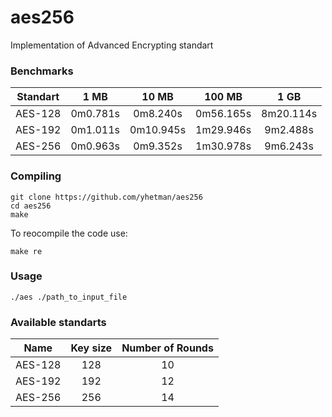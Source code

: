 # aes256
Implementation of Advanced Encrypting standart

### Benchmarks

|      Standart    |     1 MB    |    10 MB    |   100 MB    |       1 GB        |
|       :---:      |    :----:   |     :---:   |     :--:    |       :---:       | 
|      AES-128     |   0m0.781s  |   0m8.240s  |  0m56.165s  |      8m20.114s    |
|      AES-192     |   0m1.011s  |   0m10.945s |  1m29.946s  |      9m2.488s     |
|      AES-256     |   0m0.963s  |   0m9.352s  |  1m30.978s  |      9m6.243s     |


### Compiling


```
git clone https://github.com/yhetman/aes256
cd aes256
make
```

To reocompile the code use:

```
make re
```

### Usage

```
./aes ./path_to_input_file
```

### Available standarts

|       Name       |  Key size | Number of Rounds  |
|       :---:      |    :--:   |       :---:       | 
|      AES-128     |    128    |        10         |
|      AES-192     |    192    |        12         |
|      AES-256     |    256    |        14         |



